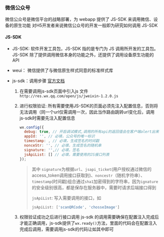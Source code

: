 ### 微信公众号
微信公众号是微信平台的战略部署，为 webapp 提供了 JS-SDK 来调用微信、设备的原生功能
对H5开发者来说微信公众号的开发一般即为研究如何调用 JS-SDK 

#### JS-SDK
- JS-SDK: 软件开发工具包，JS-SDK 指的是专门为 JS 调用所开发的工具包。JS-SDK 除了提供调用微信本身的功能之外，还提供了调用设备原生功能的 API

- weui： 微信提供了与微信原生样式同意的标准样式库

- js-sdk：调用步骤 [官方文档](https://mp.weixin.qq.com/wiki?t=resource/res_main&id=mp1421141115)
  1. 在需要调用js-sdk页面中引入js 文件`http://res.wx.qq.com/open/js/jweixin-1.2.0.js`

  2. 进行权限验证:
    所有需要使用JS-SDK的页面必须先注入配置信息，否则将无法调用（同一个url仅需调用一次，因此当作路由跳转url变化后，调用js-sdk时需要先注入配置信息
      ```javascript
      wx.config({
        debug: true, // 开启调试模式,调用的所有api的返回值会在客户端alert出来，若要查看传入的参数，可以在pc端打开，参数信息会通过log打出，仅在pc端时才会打印。
        appId: '', // 必填，公众号的唯一标识
        timestamp: , // 必填，生成签名的时间戳
        nonceStr: '', // 必填，生成签名的随机串
        signature: '',// 必填，签名
        jsApiList: [] // 必填，需要使用的JS接口列表
      });
      ```
      > 其中 `signature`为根据`url`、`jsapi_ticket`(用户授权通过微信的access_token调用接口获取到)、`noncestr`（随机字符串）、`timestamp`(时间戳)组合通过`sha1`加密得到的字符串，因为`ignature`的安全级别很高，都是保存在服务器中，需要时请求后端接口得到
      >
      > `jsApiList`: 写入需要调用的接口，如
      > ```javascript
      > jsApiList: ['scanQRCode', 'chosseImage']
      > ```
      
  3. 权限验证成功之后进行接口调用
    js-sdk 的调用需要确保在配置注入完成后才能正确调用，js-sdk提供了`wx.ready()`方法，里面的代码会在配置注入完成后调用，需要调用js-sdk的代码让如其中即可
